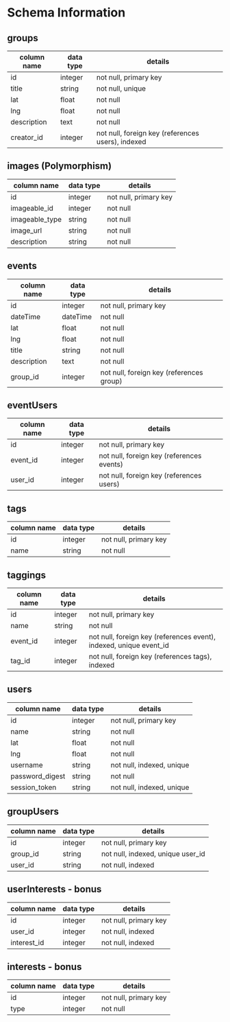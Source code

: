 # Schema Information

## groups
column name  | data type | details
-------------|-----------|-----------------------
id           | integer   | not null, primary key
title        | string    | not null, unique
lat          | float     | not null
lng          | float     | not null
description  | text      | not null
creator_id   | integer   | not null, foreign key (references users), indexed

## images (Polymorphism)
column name      | data type | details
-----------------|-----------|-----------------------
id               | integer   | not null, primary key
imageable_id     | integer   | not null
imageable_type   | string    | not null
image_url        | string    | not null
description      | string    | not null

## events
column name      | data type | details
-----------------|-----------|-----------------------
id               | integer   | not null, primary key
dateTime         | dateTime  | not null
lat              | float     | not null
lng              | float     | not null
title            | string    | not null
description      | text      | not null
group_id         | integer   | not null, foreign key (references group)

## eventUsers
column name | data type | details
------------|-----------|-----------------------
id          | integer   | not null, primary key
event_id    | integer   | not null, foreign key (references events)
user_id     | integer   | not null, foreign key (references users)

## tags
column name | data type | details
------------|-----------|-----------------------
id          | integer   | not null, primary key
name        | string    | not null

## taggings
column name | data type | details
------------|-----------|-----------------------
id          | integer   | not null, primary key
name        | string    | not null
event_id    | integer   | not null, foreign key (references event), indexed, unique event_id
tag_id      | integer   | not null, foreign key (references tags), indexed

## users
column name     | data type | details
----------------|-----------|-----------------------
id              | integer   | not null, primary key
name            | string    | not null
lat             | float     | not null
lng             | float     | not null
username        | string    | not null, indexed, unique
password_digest | string    | not null
session_token   | string    | not null, indexed, unique

## groupUsers
column name     | data type | details
----------------|-----------|-----------------------
id              | integer   | not null, primary key
group_id        | string    | not null, indexed, unique user_id
user_id         | string    | not null, indexed

## userInterests - bonus
column name     | data type | details
----------------|-----------|-----------------------
id              | integer   | not null, primary key
user_id         | integer   | not null, indexed
interest_id     | integer   | not null, indexed

## interests - bonus
column name     | data type | details
----------------|-----------|-----------------------
id              | integer   | not null, primary key
type            | integer   | not null

